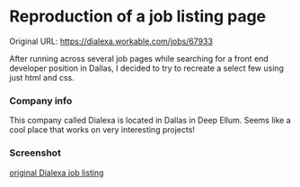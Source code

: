 # Reproduction of a job listing page

Original URL: https://dialexa.workable.com/jobs/67933

After running across several job pages while searching for a front end developer position in Dallas, I decided to try to recreate a select few using just html and css.

### Company info

This company called Dialexa is located in Dallas in Deep Ellum. Seems like a cool place that works on very interesting projects!

### Screenshot

[original Dialexa job listing](/images/dialexa-job-listing-screenshot.png)
